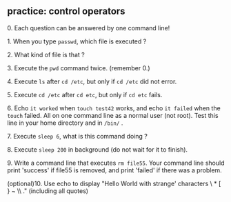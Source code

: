 ## practice: control operators

0\. Each question can be answered by one command line!

1\. When you type `passwd`, which file is executed ?

2\. What kind of file is that ?

3\. Execute the `pwd` command twice. (remember 0.)

4\. Execute `ls` after `cd /etc`, but only if `cd /etc` did not error.

5\. Execute `cd /etc` after `cd etc`, but only if `cd etc` fails.

6\. Echo `it worked` when `touch test42` works, and echo `it failed`
when the `touch` failed. All on one command line as a normal user (not
root). Test this line in your home directory and in `/bin/` .

7\. Execute `sleep 6`, what is this command doing ?

8\. Execute `sleep 200` in background (do not wait for it to finish).

9\. Write a command line that executes `rm file55`. Your command line
should print \'success\' if file55 is removed, and print \'failed\' if
there was a problem.

(optional)10. Use echo to display \"Hello World with strange\'
characters \\ \* \[ } \~ \\\\ .\" (including all quotes)


